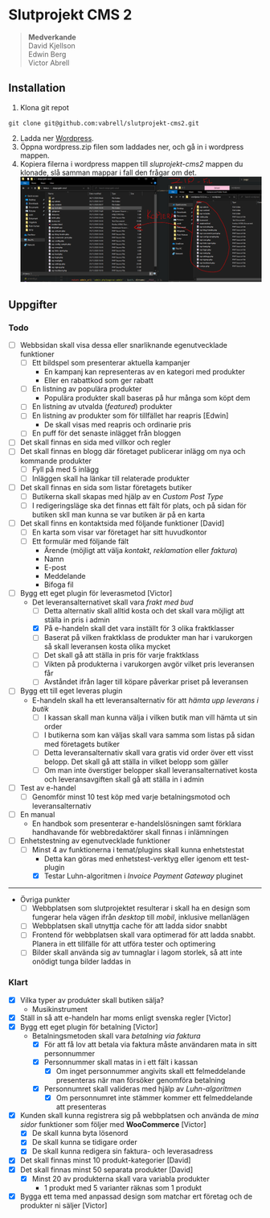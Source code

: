 # Slutprojekt CMS 2
>__Medverkande__  
David Kjellson  
Edwin Berg  
Victor Abrell

## Installation
1. Klona git repot
```
git clone git@github.com:vabrell/slutprojekt-cms2.git
```
2. Ladda ner [Wordpress](https://sv.wordpress.org/download/).
3. Öppna wordpress.zip filen som laddades ner, och gå in i wordpress mappen.
4. Kopiera filerna i wordpress mappen till _sluprojekt-cms2_ mappen du klonade, slå samman mappar i fall den frågar om det.
   ![](copy-wp.png)

## Uppgifter
### Todo

- [ ] Webbsidan skall visa dessa eller snarliknande egenutvecklade funktioner
  - [ ] Ett bildspel som presenterar aktuella kampanjer
    * En kampanj kan representeras av en kategori med produkter
    * Eller en rabattkod som ger rabatt
  - [ ] En listning av populära produkter
	* Populära produkter skall baseras på hur många som köpt dem
  - [ ] En listning av utvalda (_featured_) produkter
  - [ ] En listning av produkter som för tillfället har reapris [Edwin]
	* De skall visas med reapris och ordinarie pris
  - [ ] En puff för det senaste inlägget från bloggen
- [ ] Det skall finnas en sida med villkor och regler
- [ ] Det skall finnas en blogg där företaget publicerar inlägg om nya och kommande produkter
  - [ ] Fyll på med 5 inlägg
  - [ ] Inläggen skall ha länkar till relaterade produkter
- [ ] Det skall finnas en sida som listar företagets butiker
  - [ ] Butikerna skall skapas med hjälp av en _Custom Post Type_
  - [ ] I redigeringsläge ska det finnas ett fält för plats, och på sidan för butiken skll man kunna se var butiken är på en karta
- [ ] Det skall finns en kontaktsida med följande funktioner [David]
  - [ ] En karta som visar var företaget har sitt huvudkontor
  - [ ] Ett formulär med följande fält
    - Ärende (möjligt att välja _kontakt_, _reklamation_ eller _faktura_)
    - Namn
    - E-post
    - Meddelande
    - Bifoga fil
- [ ] Bygg ett eget plugin för leverasmetod [Victor]
  - Det leveransalternativet skall vara _frakt med bud_
    - [ ] Detta alternativ skall alltid kosta och det skall vara möjligt att ställa in pris i admin
    - [x] På e-handeln skall det vara inställt för 3 olika fraktklasser
    - [ ] Baserat på vilken fraktklass de produkter man har i varukorgen så skall leveransen kosta olika mycket
    - [ ] Det skall gå att ställa in pris för varje fraktklass
    - [ ] Vikten på produkterna i varukorgen avgör vilket pris leveransen får
    - [ ] Avståndet ifrån lager till köpare påverkar priset på leveransen
- [ ] Bygg ett till eget leveras plugin
  - E-handeln skall ha ett leveransalternativ för att _hämta upp leverans i butik_
    - [ ] I kassan skall man kunna välja i vilken butik man vill hämta ut sin order
    - [ ] I butikerna som kan väljas skall vara samma som listas på sidan med företagets butiker
    - [ ] Detta leveransalternativ skall vara gratis vid order över ett visst belopp. Det skall gå att ställa in vilket belopp som gäller
    - [ ] Om man inte överstiger belopper skall leveransalternativet kosta och leveransavgiften skall gå att ställa in i admin
- [ ] Test av e-handel
  - [ ] Genomför minst 10 test köp med varje betalningsmotod och leveransalternativ
- [ ] En manual
  - En handbok som presenterar e-handelslösningen samt förklara handhavande för webbredaktörer skall finnas i inlämningen
- [ ] Enhetstestning av egenutvecklade funktioner
  - [ ] Minst 4 av funktionerna i temat/plugins skall kunna enhetstestat
    - Detta kan göras med enhetstest-verktyg eller igenom ett test-plugin
    - [x] Testar Luhn-algoritmen i _Invoice Payment Gateway_ pluginet
---
- Övriga punkter
  - [ ] Webbplatsen som slutprojektet resulterar i skall ha en design som fungerar hela vägen ifrån _desktop_ till _mobil_, inklusive mellanlägen
  - [ ] Webbplatsen skall utnyttja cache för att ladda sidor snabbt
  - [ ] Frontend för webbplatsen skall vara optimerad för att ladda snabbt. Planera in ett tillfälle för att utföra tester och optimering
  - [ ] Bilder skall använda sig av tumnaglar i lagom storlek, så att inte onödigt tunga bilder laddas in

### Klart
- [x] Vilka typer av produkter skall butiken sälja?
  - Musikinstrument
- [x] Ställ in så att e-handeln har moms enligt svenska regler [Victor]
- [x] Bygg ett eget plugin för betalning [Victor]
  - Betalningsmetoden skall vara _betalning via faktura_
    - [x] För att få lov att betala via faktura måste användaren mata in sitt personnummer
    - [x] Personnummer skall matas in i ett fält i kassan
      - [x] Om inget personnummer angivits skall ett felmeddelande presenteras när man försöker genomföra betalning
    - [x] Personnumret skall valideras med hjälp av _Luhn-algoritmen_
      - [x] Om personnumret inte stämmer kommer ett felmeddelande att presenteras
- [x] Kunden skall kunna registrera sig på webbplatsen och använda de _mina sidor_ funktioner som följer med __WooCommerce__ [Victor]
  - [x] De skall kunna byta lösenord
  - [x] De skall kunna se tidigare order
  - [x] De skall kunna redigera sin faktura- och leverasadress
- [x] Det skall finnas minst 10 produkt-kategorier [David]
- [x] Det skall finnas minst 50 separata produkter [David]
  - [x] Minst 20 av produkterna skall vara variabla produkter  
  	* 1 produkt med 5 varianter räknas som 1 produkt
- [x] Bygga ett tema med anpassad design som matchar ert företag och de produkter ni säljer [Victor]